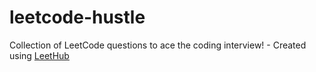 # leetcode-hustle
Collection of LeetCode questions to ace the coding interview! - Created using [LeetHub](https://github.com/QasimWani/LeetHub)

